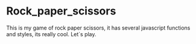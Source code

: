 # Rock_paper_scissors
This is my game of rock paper scissors, it has several javascript functions and styles, its really cool. Let´s play.
